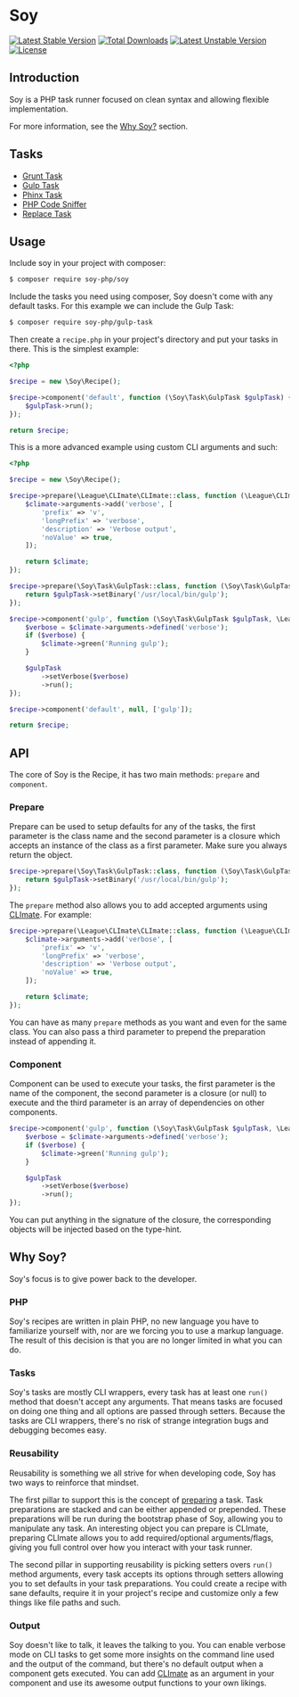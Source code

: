 # Soy

[![Latest Stable Version](https://poser.pugx.org/soy-php/soy/v/stable)](https://packagist.org/packages/soy-php/soy) [![Total Downloads](https://poser.pugx.org/soy-php/soy/downloads)](https://packagist.org/packages/soy-php/soy) [![Latest Unstable Version](https://poser.pugx.org/soy-php/soy/v/unstable)](https://packagist.org/packages/soy-php/soy) [![License](https://poser.pugx.org/soy-php/soy/license)](https://packagist.org/packages/soy-php/soy)

## Introduction
Soy is a PHP task runner focused on clean syntax and allowing flexible implementation.

For more information, see the [Why Soy?](#why-soy) section.

## Tasks
- [Grunt Task](https://github.com/soy-php/grunt-task)
- [Gulp Task](https://github.com/soy-php/gulp-task)
- [Phinx Task](https://github.com/soy-php/phinx-task)
- [PHP Code Sniffer](https://github.com/soy-php/codesniffer-task)
- [Replace Task](https://github.com/soy-php/replace-task)

## Usage
Include soy in your project with composer:

```sh
$ composer require soy-php/soy
```

Include the tasks you need using composer, Soy doesn't come with any default tasks.
For this example we can include the Gulp Task:

```sh
$ composer require soy-php/gulp-task
```

Then create a `recipe.php` in your project's directory and put your tasks in there.
This is the simplest example:

```php
<?php

$recipe = new \Soy\Recipe();

$recipe->component('default', function (\Soy\Task\GulpTask $gulpTask) {
    $gulpTask->run();
});

return $recipe;
```

This is a more advanced example using custom CLI arguments and such:

```php
<?php

$recipe = new \Soy\Recipe();

$recipe->prepare(\League\CLImate\CLImate::class, function (\League\CLImate\CLImate $climate) {
    $climate->arguments->add('verbose', [
        'prefix' => 'v',
        'longPrefix' => 'verbose',
        'description' => 'Verbose output',
        'noValue' => true,
    ]);

    return $climate;
});

$recipe->prepare(\Soy\Task\GulpTask::class, function (\Soy\Task\GulpTask $gulpTask) {
    return $gulpTask->setBinary('/usr/local/bin/gulp');
});

$recipe->component('gulp', function (\Soy\Task\GulpTask $gulpTask, \League\CLImate\CLImate $climate) {
    $verbose = $climate->arguments->defined('verbose');
    if ($verbose) {
        $climate->green('Running gulp');
    }

    $gulpTask
        ->setVerbose($verbose)
        ->run();
});

$recipe->component('default', null, ['gulp']);

return $recipe;
```

## API
The core of Soy is the Recipe, it has two main methods: `prepare` and `component`.

### Prepare
Prepare can be used to setup defaults for any of the tasks, the first parameter is the class name and the second
parameter is a closure which accepts an instance of the class as a first parameter.
Make sure you always return the object.

```php
$recipe->prepare(\Soy\Task\GulpTask::class, function (\Soy\Task\GulpTask $gulpTask) {
    return $gulpTask->setBinary('/usr/local/bin/gulp');
});
```

The `prepare` method also allows you to add accepted arguments using [CLImate](http://climate.thephpleague.com/).
For example:

```php
$recipe->prepare(\League\CLImate\CLImate::class, function (\League\CLImate\CLImate $climate) {
    $climate->arguments->add('verbose', [
        'prefix' => 'v',
        'longPrefix' => 'verbose',
        'description' => 'Verbose output',
        'noValue' => true,
    ]);

    return $climate;
});
```

You can have as many `prepare` methods as you want and even for the same class. You can also pass a third parameter
to prepend the preparation instead of appending it.

### Component
Component can be used to execute your tasks, the first parameter is the name of the component, the second
parameter is a closure (or null) to execute and the third parameter is an array of dependencies on other components.

```php
$recipe->component('gulp', function (\Soy\Task\GulpTask $gulpTask, \League\CLImate\CLImate $climate) {
    $verbose = $climate->arguments->defined('verbose');
    if ($verbose) {
        $climate->green('Running gulp');
    }

    $gulpTask
        ->setVerbose($verbose)
        ->run();
});
```

You can put anything in the signature of the closure, the corresponding objects will be injected based on the type-hint.

## Why Soy?
Soy's focus is to give power back to the developer.

### PHP
Soy's recipes are written in plain PHP, no new language you have to familiarize yourself with, nor are we forcing
you to use a markup language. The result of this decision is that you are no longer limited in what you can do.

### Tasks
Soy's tasks are mostly CLI wrappers, every task has at least one `run()` method that doesn't accept any arguments.
That means tasks are focused on doing one thing and all options are passed through setters. Because the tasks are
CLI wrappers, there's no risk of strange integration bugs and debugging becomes easy.

### Reusability
Reusability is something we all strive for when developing code, Soy has two ways to reinforce that mindset.

The first pillar to support this is the concept of [preparing](#prepare) a task. Task preparations are stacked and 
can be either appended or prepended. These preparations will be run during the bootstrap phase of Soy, allowing you
to manipulate any task. An interesting object you can prepare is CLImate, preparing CLImate allows you to add
required/optional arguments/flags, giving you full control over how you interact with your task runner.

The second pillar in supporting reusability is picking setters overs `run()` method arguments, every task accepts
its options through setters allowing you to set defaults in your task preparations. You could create a recipe with sane
defaults, require it in your project's recipe and customize only a few things like file paths and such.

### Output
Soy doesn't like to talk, it leaves the talking to you. You can enable verbose mode on CLI tasks to get some more
insights on the command line used and the output of the command, but there's no default output when a component gets
executed. You can add [CLImate](http://climate.thephpleague.com/) as an argument in your component and use its awesome
output functions to your own likings.
